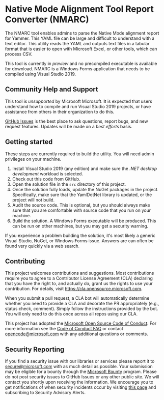 # Native Mode Alignment Tool Report Converter (NMARC)

The NMARC tool enables admins to parse the Native Mode alignment report for Yammer. This YAML file can be large
and difficult to understand with a text editor. This utility reads the YAML and outputs text files in a tabular format that 
is easier to open with Microsoft Excel, or other tools, which can process CSV.

This tool is currently in *preview* and no precompiled executable is available for download. NMARC is a Windows Forms 
application that needs to be compiled using Visual Studio 2019.

## Community Help and Support

This tool is *unsupported* by Microsoft Microsoft. It is expected that users understand how to compile and run Visual Studio 2019
projects, or have assistance from others in their organization to do this.

[GitHub Issues](../../issues) is the best place to ask questions, report bugs, and new request features.  Updates will be 
made on a *best efforts* basis.

## Getting started

These steps are currently required to build the utility. You will need admin privileges on your machine.

1. Install Visual Studio 2019 (any edition) and make sure the *.NET desktop development* workload is selected.
2. Check out this code from GitHub.
3. Open the solution file in the `src` directory of this project.
4. Once the solution fully loads, update the NuGet packages in the project. Specifically, make sure that the YamlDotNet library is updated, or the project will not build. 
6. Audit the source code. This is optional, but you should always make sure that you are comfortable with source code that you run on your machine.
7. Build the solution. A Windows Forms executable will be produced. This can be run on other machines, but you may get a security warning.

If you experience a problem building the solution, it's most likely a generic Visual Studio, NuGet, or Windows Forms issue. Answers are can often be found very quickly via a web search.

## Contributing

This project welcomes contributions and suggestions.  Most contributions require you to agree to a
Contributor License Agreement (CLA) declaring that you have the right to, and actually do, grant us
the rights to use your contribution. For details, visit https://cla.opensource.microsoft.com.

When you submit a pull request, a CLA bot will automatically determine whether you need to provide
a CLA and decorate the PR appropriately (e.g., status check, comment). Simply follow the instructions
provided by the bot. You will only need to do this once across all repos using our CLA.

This project has adopted the [Microsoft Open Source Code of Conduct](https://opensource.microsoft.com/codeofconduct/).
For more information see the [Code of Conduct FAQ](https://opensource.microsoft.com/codeofconduct/faq/) or
contact [opencode@microsoft.com](mailto:opencode@microsoft.com) with any additional questions or comments.

## Security Reporting

If you find a security issue with our libraries or services please report it 
to [secure@microsoft.com](mailto:secure@microsoft.com) with as much detail as possible. Your submission may be 
eligible for a bounty through the [Microsoft Bounty](http://aka.ms/bugbounty) program. Please do not post 
security issues to GitHub Issues or any other public site. We will contact you shortly upon receiving the information. 
We encourage you to get notifications of when security incidents occur by 
visiting [this page](https://technet.microsoft.com/en-us/security/dd252948) and subscribing to Security Advisory Alerts.